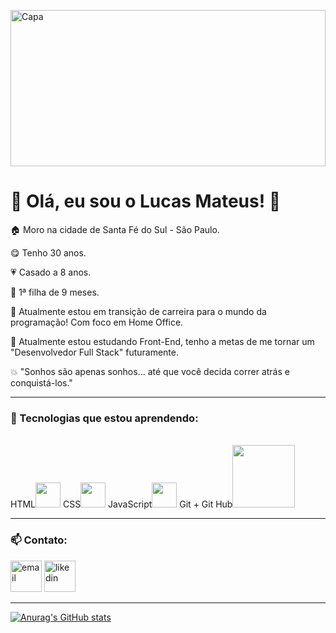 <img src="https://www.michaelpage.com.ph/sites/michaelpage.com.ph/files/2022-06/Software%20Developer.jpg" alt="Capa"
width="100%" height="250px"> 


<h1>👋 Olá, eu sou o Lucas Mateus! 👋</h1>



<p>🏠 Moro na cidade de Santa Fé do Sul - São Paulo.</p>
<p>😋 Tenho 30 anos.</p>
<p>💗 Casado a 8 anos. </p>
<p>👶 1ª filha de 9 meses.</p>
<p>🎯 Atualmente estou em transição de carreira para o mundo da programação! Com foco em Home Office.</p>
<p>💫 Atualmente estou estudando Front-End, tenho a metas de me tornar um "Desenvolvedor Full Stack" futuramente.</p>
<p>💥 "Sonhos são apenas sonhos... até que você decida correr atrás e conquistá-los."</p>

---

<h3>🚀 Tecnologias que estou aprendendo: </h3><br>
HTML<img src="https://cdn.jsdelivr.net/gh/devicons/devicon/icons/html5/html5-original.svg" width="40px" /> 
CSS<img src="https://cdn.jsdelivr.net/gh/devicons/devicon/icons/css3/css3-original.svg" width="40px" /> 
JavaScript<img src="https://cdn.jsdelivr.net/gh/devicons/devicon/icons/javascript/javascript-original.svg" width="40px" /> 
Git + Git Hub<img src="https://miro.medium.com/v2/resize:fit:732/1*dJVKludHgUgSFYVhZ5FB4g.png" width="100px"> 

---

 <h3>📫 Contato:</h3>

<a href="mailto:lucas.mateus.devpro@gmail.com"><img src="https://cdn4.iconfinder.com/data/icons/social-media-logos-6/512/112-gmail_email_mail-512.png" alt="email" width="50px"></a>
 <a href="www.linkedin.com/in/lucasmateusdevpro"><img src="https://images.rawpixel.com/image_png_800/czNmcy1wcml2YXRlL3Jhd3BpeGVsX2ltYWdlcy93ZWJzaXRlX2NvbnRlbnQvbHIvdjk4Mi1kNS0xMF8xLnBuZw.png" alt="likedin" width="50px">
 </a>

---

[![Anurag's GitHub stats](https://github-readme-stats.vercel.app/api?username=lucasmateusdevpro)](https://github.com/anuraghazra/github-readme-stats)

